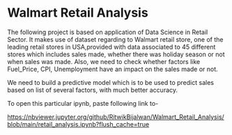 # Walmart Retail Analysis

The following project is based on application of Data Science in Retail Sector. It makes use of dataset regarding to Walmart retail store, one of the leading retail stores in USA,provided with data associated to 45 different stores which includes sales made, whether there was holiday season or not when sales was made. Also, we need to check whether factors like Fuel_Price, CPI, Unemployment have an impact on the sales made or not.

We need to build a predictive model which is to be used to predict sales based on list of several factors, with much better accuracy.

To open this particular ipynb, paste following link to- 

https://nbviewer.jupyter.org/github/RitwikBijalwan/Walmart_Retail_Analysis/blob/main/retail_analysis.ipynb?flush_cache=true
